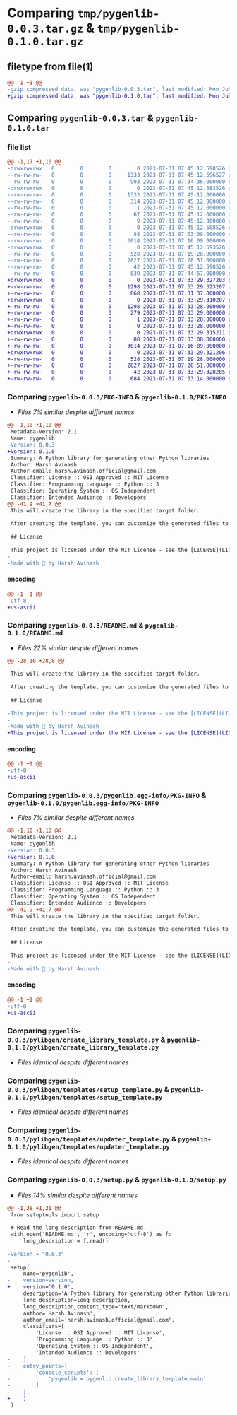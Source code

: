 # Comparing `tmp/pygenlib-0.0.3.tar.gz` & `tmp/pygenlib-0.1.0.tar.gz`

## filetype from file(1)

```diff
@@ -1 +1 @@
-gzip compressed data, was "pygenlib-0.0.3.tar", last modified: Mon Jul 31 07:45:12 2023, max compression
+gzip compressed data, was "pygenlib-0.1.0.tar", last modified: Mon Jul 31 07:33:29 2023, max compression
```

## Comparing `pygenlib-0.0.3.tar` & `pygenlib-0.1.0.tar`

### file list

```diff
@@ -1,17 +1,16 @@
-drwxrwxrwx   0        0        0        0 2023-07-31 07:45:12.598526 pygenlib-0.0.3/
--rw-rw-rw-   0        0        0     1333 2023-07-31 07:45:12.596527 pygenlib-0.0.3/PKG-INFO
--rw-rw-rw-   0        0        0      903 2023-07-31 07:34:36.000000 pygenlib-0.0.3/README.md
-drwxrwxrwx   0        0        0        0 2023-07-31 07:45:12.583526 pygenlib-0.0.3/pygenlib.egg-info/
--rw-rw-rw-   0        0        0     1333 2023-07-31 07:45:12.000000 pygenlib-0.0.3/pygenlib.egg-info/PKG-INFO
--rw-rw-rw-   0        0        0      314 2023-07-31 07:45:12.000000 pygenlib-0.0.3/pygenlib.egg-info/SOURCES.txt
--rw-rw-rw-   0        0        0        1 2023-07-31 07:45:12.000000 pygenlib-0.0.3/pygenlib.egg-info/dependency_links.txt
--rw-rw-rw-   0        0        0       67 2023-07-31 07:45:12.000000 pygenlib-0.0.3/pygenlib.egg-info/entry_points.txt
--rw-rw-rw-   0        0        0        9 2023-07-31 07:45:12.000000 pygenlib-0.0.3/pygenlib.egg-info/top_level.txt
-drwxrwxrwx   0        0        0        0 2023-07-31 07:45:12.588526 pygenlib-0.0.3/pylibgen/
--rw-rw-rw-   0        0        0       88 2023-07-31 07:03:08.000000 pygenlib-0.0.3/pylibgen/__init__.py
--rw-rw-rw-   0        0        0     3014 2023-07-31 07:16:09.000000 pygenlib-0.0.3/pylibgen/create_library_template.py
-drwxrwxrwx   0        0        0        0 2023-07-31 07:45:12.593526 pygenlib-0.0.3/pylibgen/templates/
--rw-rw-rw-   0        0        0      528 2023-07-31 07:19:28.000000 pygenlib-0.0.3/pylibgen/templates/setup_template.py
--rw-rw-rw-   0        0        0     2827 2023-07-31 07:28:51.000000 pygenlib-0.0.3/pylibgen/templates/updater_template.py
--rw-rw-rw-   0        0        0       42 2023-07-31 07:45:12.598526 pygenlib-0.0.3/setup.cfg
--rw-rw-rw-   0        0        0      839 2023-07-31 07:44:57.000000 pygenlib-0.0.3/setup.py
+drwxrwxrwx   0        0        0        0 2023-07-31 07:33:29.327203 pygenlib-0.1.0/
+-rw-rw-rw-   0        0        0     1298 2023-07-31 07:33:29.323207 pygenlib-0.1.0/PKG-INFO
+-rw-rw-rw-   0        0        0      868 2023-07-31 07:31:37.000000 pygenlib-0.1.0/README.md
+drwxrwxrwx   0        0        0        0 2023-07-31 07:33:29.310207 pygenlib-0.1.0/pygenlib.egg-info/
+-rw-rw-rw-   0        0        0     1298 2023-07-31 07:33:28.000000 pygenlib-0.1.0/pygenlib.egg-info/PKG-INFO
+-rw-rw-rw-   0        0        0      279 2023-07-31 07:33:29.000000 pygenlib-0.1.0/pygenlib.egg-info/SOURCES.txt
+-rw-rw-rw-   0        0        0        1 2023-07-31 07:33:28.000000 pygenlib-0.1.0/pygenlib.egg-info/dependency_links.txt
+-rw-rw-rw-   0        0        0        9 2023-07-31 07:33:28.000000 pygenlib-0.1.0/pygenlib.egg-info/top_level.txt
+drwxrwxrwx   0        0        0        0 2023-07-31 07:33:29.315211 pygenlib-0.1.0/pylibgen/
+-rw-rw-rw-   0        0        0       88 2023-07-31 07:03:08.000000 pygenlib-0.1.0/pylibgen/__init__.py
+-rw-rw-rw-   0        0        0     3014 2023-07-31 07:16:09.000000 pygenlib-0.1.0/pylibgen/create_library_template.py
+drwxrwxrwx   0        0        0        0 2023-07-31 07:33:29.321206 pygenlib-0.1.0/pylibgen/templates/
+-rw-rw-rw-   0        0        0      528 2023-07-31 07:19:28.000000 pygenlib-0.1.0/pylibgen/templates/setup_template.py
+-rw-rw-rw-   0        0        0     2827 2023-07-31 07:28:51.000000 pygenlib-0.1.0/pylibgen/templates/updater_template.py
+-rw-rw-rw-   0        0        0       42 2023-07-31 07:33:29.328205 pygenlib-0.1.0/setup.cfg
+-rw-rw-rw-   0        0        0      684 2023-07-31 07:33:14.000000 pygenlib-0.1.0/setup.py
```

### Comparing `pygenlib-0.0.3/PKG-INFO` & `pygenlib-0.1.0/PKG-INFO`

 * *Files 7% similar despite different names*

```diff
@@ -1,10 +1,10 @@
 Metadata-Version: 2.1
 Name: pygenlib
-Version: 0.0.3
+Version: 0.1.0
 Summary: A Python library for generating other Python libraries
 Author: Harsh Avinash
 Author-email: harsh.avinash.official@gmail.com
 Classifier: License :: OSI Approved :: MIT License
 Classifier: Programming Language :: Python :: 3
 Classifier: Operating System :: OS Independent
 Classifier: Intended Audience :: Developers
@@ -41,9 +41,7 @@
 This will create the library in the specified target folder.
 
 After creating the template, you can customize the generated files to build your Python library as per your specific requirements.
 
 ## License
 
 This project is licensed under the MIT License - see the [LICENSE](LICENSE) file for details.
-
-Made with 💖 by Harsh Avinash
```

#### encoding

```diff
@@ -1 +1 @@
-utf-8
+us-ascii
```

### Comparing `pygenlib-0.0.3/README.md` & `pygenlib-0.1.0/README.md`

 * *Files 22% similar despite different names*

```diff
@@ -28,10 +28,8 @@
 
 This will create the library in the specified target folder.
 
 After creating the template, you can customize the generated files to build your Python library as per your specific requirements.
 
 ## License
 
-This project is licensed under the MIT License - see the [LICENSE](LICENSE) file for details.
-
-Made with 💖 by Harsh Avinash
+This project is licensed under the MIT License - see the [LICENSE](LICENSE) file for details.
```

#### encoding

```diff
@@ -1 +1 @@
-utf-8
+us-ascii
```

### Comparing `pygenlib-0.0.3/pygenlib.egg-info/PKG-INFO` & `pygenlib-0.1.0/pygenlib.egg-info/PKG-INFO`

 * *Files 7% similar despite different names*

```diff
@@ -1,10 +1,10 @@
 Metadata-Version: 2.1
 Name: pygenlib
-Version: 0.0.3
+Version: 0.1.0
 Summary: A Python library for generating other Python libraries
 Author: Harsh Avinash
 Author-email: harsh.avinash.official@gmail.com
 Classifier: License :: OSI Approved :: MIT License
 Classifier: Programming Language :: Python :: 3
 Classifier: Operating System :: OS Independent
 Classifier: Intended Audience :: Developers
@@ -41,9 +41,7 @@
 This will create the library in the specified target folder.
 
 After creating the template, you can customize the generated files to build your Python library as per your specific requirements.
 
 ## License
 
 This project is licensed under the MIT License - see the [LICENSE](LICENSE) file for details.
-
-Made with 💖 by Harsh Avinash
```

#### encoding

```diff
@@ -1 +1 @@
-utf-8
+us-ascii
```

### Comparing `pygenlib-0.0.3/pylibgen/create_library_template.py` & `pygenlib-0.1.0/pylibgen/create_library_template.py`

 * *Files identical despite different names*

### Comparing `pygenlib-0.0.3/pylibgen/templates/setup_template.py` & `pygenlib-0.1.0/pylibgen/templates/setup_template.py`

 * *Files identical despite different names*

### Comparing `pygenlib-0.0.3/pylibgen/templates/updater_template.py` & `pygenlib-0.1.0/pylibgen/templates/updater_template.py`

 * *Files identical despite different names*

### Comparing `pygenlib-0.0.3/setup.py` & `pygenlib-0.1.0/setup.py`

 * *Files 14% similar despite different names*

```diff
@@ -1,28 +1,21 @@
 from setuptools import setup
 
 # Read the long description from README.md
 with open('README.md', 'r', encoding='utf-8') as f:
     long_description = f.read()
 
-version = "0.0.3"
-
 setup(
     name='pygenlib',
-    version=version,
+    version='0.1.0',
     description='A Python library for generating other Python libraries',
     long_description=long_description,
     long_description_content_type='text/markdown',
     author='Harsh Avinash',
     author_email='harsh.avinash.official@gmail.com',
     classifiers=[
         'License :: OSI Approved :: MIT License',
         'Programming Language :: Python :: 3',
         'Operating System :: OS Independent',
         'Intended Audience :: Developers'
-    ],
-    entry_points={
-        'console_scripts': [
-            'pygenlib = pygenlib.create_library_template:main'
-        ]
-    },
+    ]
 )
```

